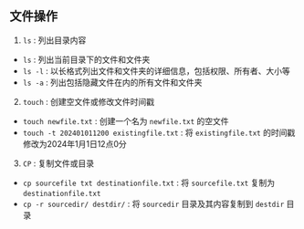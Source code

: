 ## 文件操作

1. `ls` : 列出目录内容
- `ls` : 列出当前目录下的文件和文件夹
- `ls -l` : 以长格式列出文件和文件夹的详细信息，包括权限、所有者、大小等
- `ls -a` : 列出包括隐藏文件在内的所有文件和文件夹
2. `touch` : 创建空文件或修改文件时间戳
- `touch newfile.txt` : 创建一个名为 `newfile.txt` 的空文件
- `touch -t 202401011200 existingfile.txt` : 将 `existingfile.txt` 的时间戳修改为2024年1月1日12点0分
3. `CP` : 复制文件或目录
- `cp sourcefile txt destinationfile.txt` : 将 `sourcefile.txt` 复制为 `destinationfile.txt`
- `cp -r sourcedir/ destdir/` : 将 `sourcedir` 目录及其内容复制到 `destdir` 目录